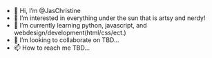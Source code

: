 - 👋 Hi, I’m @JasChristine
- 👀 I’m interested in everything under the sun that is artsy and nerdy!
- 🌱 I’m currently learning python, javascript, and webdesign/development(html/css/ect.)
- 💞️ I’m looking to collaborate on TBD...
- 📫 How to reach me TBD...

<!---
JasChristine/JasChristine is a ✨ special ✨ repository because its `README.md` (this file) appears on your GitHub profile.
You can click the Preview link to take a look at your changes.
--->
